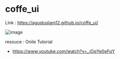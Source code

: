 # coffe_ui

Link : 
https://agustuslam12.github.io/coffe_ui/


![image](https://user-images.githubusercontent.com/101172887/198219397-7f35a23c-f9df-4aec-94c9-b5d526f60871.png)


resouce :
Onile Tutorial
- https://www.youtube.com/watch?v=_jOqYe0eFqY
